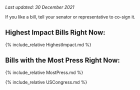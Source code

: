 *Last updated: 30 December 2021*

If you like a bill, tell your senator or representative to co-sign it.

## Highest Impact Bills Right Now:
<div class="ulFix" markdown="1">
{% include_relative HighestImpact.md %}
</div>

## Bills with the Most Press Right Now:
<div class="ulFix" markdown="1">
{% include_relative MostPress.md %}
</div>

{% include_relative USCongress.md %}
